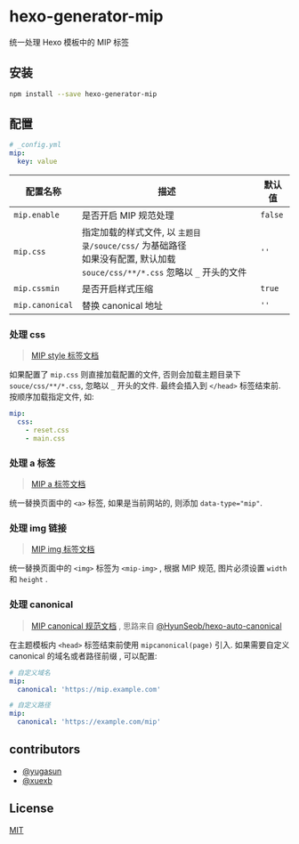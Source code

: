 # hexo-generator-mip

统一处理 Hexo 模板中的 MIP 标签

## 安装

``` bash
npm install --save hexo-generator-mip
```

## 配置

``` yaml
# _config.yml
mip:
  key: value
```

配置名称 | 描述 | 默认值
--- | --- | ---
`mip.enable` | 是否开启 MIP 规范处理 | `false`
`mip.css` | 指定加载的样式文件, 以 `主题目录/souce/css/` 为基础路径<br>如果没有配置, 默认加载 `souce/css/**/*.css` 忽略以 `_` 开头的文件 | `''`
`mip.cssmin` | 是否开启样式压缩 | `true`
`mip.canonical` | 替换 canonical 地址 | `''`

### 处理 css

> [MIP style 标签文档](https://www.mipengine.org/doc/2-tech/1-mip-html.html)

如果配置了 `mip.css` 则直接加载配置的文件, 否则会加载主题目录下 `souce/css/**/*.css`, 忽略以 `_` 开头的文件. 最终会插入到 `</head>` 标签结束前. 按顺序加载指定文件, 如:

``` yaml
mip:
  css:
    - reset.css
    - main.css
```

### 处理 a 标签

> [MIP a 标签文档](https://www.mipengine.org/examples/mip-extensions/mip-link.html)

统一替换页面中的 `<a>` 标签, 如果是当前网站的, 则添加 `data-type="mip"`.

### 处理 img 链接

> [MIP img 标签文档](https://www.mipengine.org/examples/mip/mip-img.html)

统一替换页面中的 `<img>` 标签为 `<mip-img>` , 根据 MIP 规范, 图片必须设置 `width` 和 `height` .

### 处理 canonical

> [MIP canonical 规范文档](https://www.mipengine.org/doc/2-tech/5-show-your-page.html) , 思路来自 [@HyunSeob/hexo-auto-canonical](https://github.com/HyunSeob/hexo-auto-canonical)

在主题模板内 `<head>` 标签结束前使用 `mipcanonical(page)` 引入. 如果需要自定义 canonical 的域名或者路径前缀 , 可以配置:

``` yaml
# 自定义域名
mip:
  canonical: 'https://mip.example.com'

# 自定义路径
mip:
  canonical: 'https://example.com/mip'
```

## contributors

- [@yugasun](https://github.com/yugasun/)
- [@xuexb](https://github.com/xuexb/)

## License

[MIT](./LICENSE)
